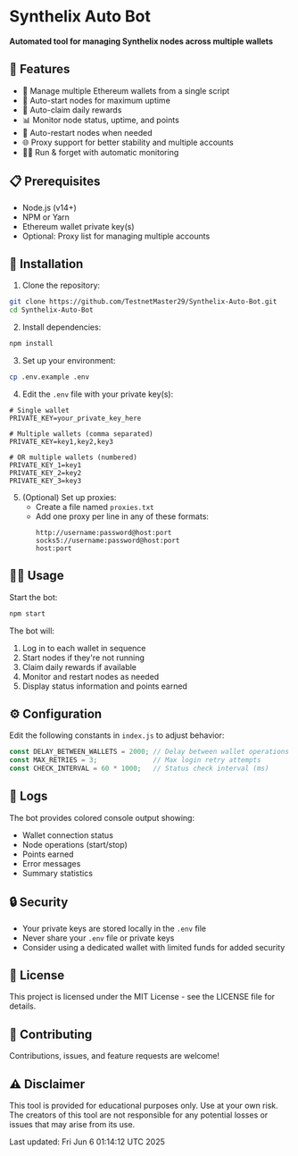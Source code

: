 # Synthelix Auto Bot

**Automated tool for managing Synthelix nodes across multiple wallets**

## 🌟 Features

- 👛 Manage multiple Ethereum wallets from a single script
- 🚀 Auto-start nodes for maximum uptime
- 💎 Auto-claim daily rewards
- 📊 Monitor node status, uptime, and points
- 🔄 Auto-restart nodes when needed
- 🌐 Proxy support for better stability and multiple accounts
- 🏃‍♂️ Run & forget with automatic monitoring

## 📋 Prerequisites

- Node.js (v14+)
- NPM or Yarn
- Ethereum wallet private key(s)
- Optional: Proxy list for managing multiple accounts

## 🚀 Installation

1. Clone the repository:
```bash
git clone https://github.com/TestnetMaster29/Synthelix-Auto-Bot.git
cd Synthelix-Auto-Bot
```

2. Install dependencies:
```bash
npm install
```

3. Set up your environment:
```bash
cp .env.example .env
```

4. Edit the `.env` file with your private key(s):
```
# Single wallet
PRIVATE_KEY=your_private_key_here

# Multiple wallets (comma separated)
PRIVATE_KEY=key1,key2,key3

# OR multiple wallets (numbered)
PRIVATE_KEY_1=key1
PRIVATE_KEY_2=key2
PRIVATE_KEY_3=key3
```

5. (Optional) Set up proxies:
   - Create a file named `proxies.txt`
   - Add one proxy per line in any of these formats:
     ```
     http://username:password@host:port
     socks5://username:password@host:port
     host:port
     ```

## 🏃‍♂️ Usage

Start the bot:
```bash
npm start
```

The bot will:
1. Log in to each wallet in sequence
2. Start nodes if they're not running
3. Claim daily rewards if available
4. Monitor and restart nodes as needed
5. Display status information and points earned

## ⚙️ Configuration

Edit the following constants in `index.js` to adjust behavior:

```javascript
const DELAY_BETWEEN_WALLETS = 2000; // Delay between wallet operations (ms)
const MAX_RETRIES = 3;              // Max login retry attempts
const CHECK_INTERVAL = 60 * 1000;   // Status check interval (ms)
```

## 📝 Logs

The bot provides colored console output showing:
- Wallet connection status
- Node operations (start/stop)
- Points earned
- Error messages
- Summary statistics

## 🔒 Security

- Your private keys are stored locally in the `.env` file
- Never share your `.env` file or private keys
- Consider using a dedicated wallet with limited funds for added security

## 📄 License

This project is licensed under the MIT License - see the LICENSE file for details.

## 🤝 Contributing

Contributions, issues, and feature requests are welcome!

## ⚠️ Disclaimer

This tool is provided for educational purposes only. Use at your own risk. The creators of this tool are not responsible for any potential losses or issues that may arise from its use.

Last updated: Fri Jun  6 01:14:12 UTC 2025

